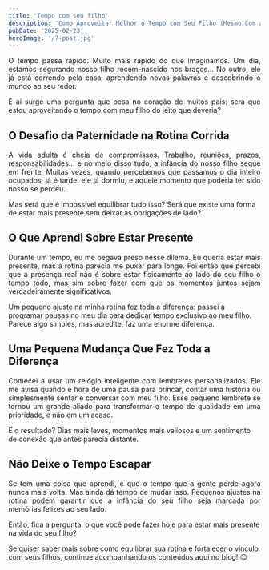 ```yaml
---
title: 'Tempo com seu filho'
description: 'Como Aproveitar Melhor o Tempo com Seu Filho (Mesmo Com a Rotina Corrida)'
pubDate: '2025-02-23'
heroImage: '/7-post.jpg'
---
```

<p style="text-align:justify">
O tempo passa rápido. Muito mais rápido do que imaginamos. Um dia, estamos segurando nosso filho recém-nascido nos braços… No outro, ele já está correndo pela casa, aprendendo novas palavras e descobrindo o mundo ao seu redor.
</p>
<p style="text-align:justify">
E aí surge uma pergunta que pesa no coração de muitos pais: será que estou aproveitando o tempo com meu filho do jeito que deveria?
</p>
<h2>O Desafio da Paternidade na Rotina Corrida</h2>
<p style="text-align:justify">
A vida adulta é cheia de compromissos. Trabalho, reuniões, prazos, responsabilidades… e no meio disso tudo, a infância do nosso filho segue em frente. Muitas vezes, quando percebemos que passamos o dia inteiro ocupados, já é tarde: ele já dormiu, e aquele momento que poderia ter sido nosso se perdeu.

Mas será que é impossível equilibrar tudo isso? Será que existe uma forma de estar mais presente sem deixar as obrigações de lado?
</p>
<h2>O Que Aprendi Sobre Estar Presente</h2>
<p style="text-align:justify">
Durante um tempo, eu me pegava preso nesse dilema. Eu queria estar mais presente, mas a rotina parecia me puxar para longe. Foi então que percebi que a presença real não é sobre estar fisicamente ao lado do seu filho o tempo todo, mas sim sobre fazer com que os momentos juntos sejam verdadeiramente significativos.

Um pequeno ajuste na minha rotina fez toda a diferença: passei a programar pausas no meu dia para dedicar tempo exclusivo ao meu filho. Parece algo simples, mas acredite, faz uma enorme diferença.
</p>
<h2>Uma Pequena Mudança Que Fez Toda a Diferença</h2>
<p style="text-align:justify">
Comecei a usar um relógio inteligente com lembretes personalizados. Ele me avisa quando é hora de uma pausa para brincar, contar uma história ou simplesmente sentar e conversar com meu filho. Esse pequeno lembrete se tornou um grande aliado para transformar o tempo de qualidade em uma prioridade, e não em um acaso.

E o resultado? Dias mais leves, momentos mais valiosos e um sentimento de conexão que antes parecia distante.
</p>
<h2>Não Deixe o Tempo Escapar</h2>
<p style="text-align:justify">
Se tem uma coisa que aprendi, é que o tempo que a gente perde agora nunca mais volta. Mas ainda dá tempo de mudar isso. Pequenos ajustes na rotina podem garantir que a infância do seu filho seja marcada por memórias felizes ao seu lado.

Então, fica a pergunta: o que você pode fazer hoje para estar mais presente na vida do seu filho?

Se quiser saber mais sobre como equilibrar sua rotina e fortalecer o vínculo com seus filhos, continue acompanhando os conteúdos aqui no blog! 😊
</p>